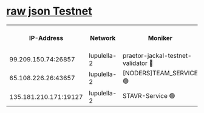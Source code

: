 [raw json Testnet](https://rpc-check.jaclalt.stavr.tech/jaclalt/rpc-jaclalt-result.json)
=

<table><tr><th>IP-Address</th><th>Network</th><th>Moniker</th><th>Latest Block Height</th><th>Earliest Block Height</th><th>Catching Up</th><th>Tx Index</th><th>Voting Power</th><th>Scan Time</th></tr><tr><td>99.209.150.74:26857</td><td>lupulella-2</td><td>praetor-jackal-testnet-validator 🔴</td><td>6340165</td><td>6247155</td><td>False</td><td>on</td><td>91</td><td>2024-01-24T06:16:49.008228365UTC</td></tr><tr><td>65.108.226.26:43657</td><td>lupulella-2</td><td>[NODERS]TEAM_SERVICE 🟢</td><td>6340167</td><td>6282001</td><td>False</td><td>on</td><td>0</td><td>2024-01-24T06:16:57.696201582UTC</td></tr><tr><td>135.181.210.171:19127</td><td>lupulella-2</td><td>STAVR-Service 🟢</td><td>6340165</td><td>6339001</td><td>False</td><td>on</td><td>0</td><td>2024-01-24T06:16:48.299115613UTC</td></tr></table>
